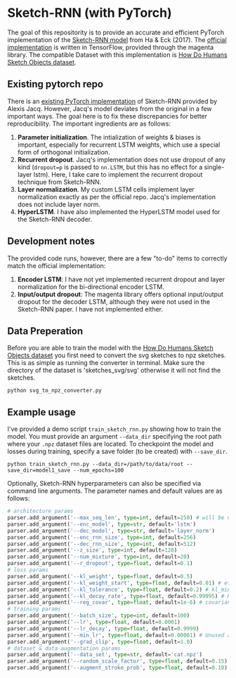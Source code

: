 # Sketch-RNN (with PyTorch)

The goal of this repositority is to provide an accurate and efficient PyTorch implementation of the [Sketch-RNN model](https://arxiv.org/abs/1704.03477) from Ha & Eck (2017). 
The [official implementation](https://github.com/tensorflow/magenta/blob/master/magenta/models/sketch_rnn/README.md) is written in TensorFlow, provided through the magenta library.
The compatible Dataset with this implementation is [How Do Humans Sketch Objects dataset](https://cybertron.cg.tu-berlin.de/eitz/projects/classifysketch/).

## Existing pytorch repo

There is an [existing PyTorch implementation](https://github.com/alexis-jacq/Pytorch-Sketch-RNN) of Sketch-RNN provided by Alexis Jacq. However, Jacq's model deviates from the original in a few important ways. The goal here is to fix these discrepancies for better reproducibility. The important ingredients are as follows:
1. __Parameter initialization__. The intialization of weights & biases is important, especially for recurrent LSTM weights, which use a special form of orthogonal initialization.
2. __Recurrent dropout__. Jacq's implementation does not use dropout of any kind (`dropout=p` is passed to `nn.LSTM`, but this has no effect for a single-layer lstm). Here, I take care to implement the recurrent dropout technique from Sketch-RNN.
3. __Layer normalization__. My custom LSTM cells implement layer normalization exactly as per the official repo. Jacq's implementation does not include layer norm.
4. __HyperLSTM__. I have also implemented the HyperLSTM model used for the Sketch-RNN decoder.

## Development notes

The provided code runs, however, there are a few "to-do" items to correctly match the official implementation:

1. __Encoder LSTM__: I have not yet implemented recurrent dropout and layer normalization for the bi-directional encoder LSTM.
2. __Input/output dropout__: The magenta library offers optional input/output dropout for the decoder LSTM, although they were not used in the Sketch-RNN paper. I have not implemented either.

## Data Preperation

Before you are able to train the model with the [How Do Humans Sketch Objects dataset](https://cybertron.cg.tu-berlin.de/eitz/projects/classifysketch/) you first need to convert the svg sketches to npz sketches. This is as simple as running the converter in terminal.
Make sure the directory of the dataset is 'sketches_svg/svg' otherwise it will not find the sketches.

```
python svg_to_npz_converter.py
```

## Example usage

I've provided a demo script `train_sketch_rnn.py` showing how to train the model. 
You must provide an argument `--data_dir` specifying the root path where your `.npz` dataset files are located. 
To checkpoint the model and losses during training, specify a save folder (to be created) with `--save_dir`.

```
python train_sketch_rnn.py --data_dir=/path/to/data/root --save_dir=model1_save --num_epochs=100
```

Optionally, Sketch-RNN hyperparameters can also be specified via command line arguments. 
The parameter names and default values are as follows:

```python
# architecture params
parser.add_argument('--max_seq_len', type=int, default=250) # will be updated based on dataset
parser.add_argument('--enc_model', type=str, default='lstm')
parser.add_argument('--dec_model', type=str, default='layer_norm')
parser.add_argument('--enc_rnn_size', type=int, default=256)
parser.add_argument('--dec_rnn_size', type=int, default=512)
parser.add_argument('--z_size', type=int, default=128)
parser.add_argument('--num_mixture', type=int, default=20)
parser.add_argument('--r_dropout', type=float, default=0.1)
# loss params
parser.add_argument('--kl_weight', type=float, default=0.5)
parser.add_argument('--kl_weight_start', type=float, default=0.01) # eta_min
parser.add_argument('--kl_tolerance', type=float, default=0.2) # kl_min
parser.add_argument('--kl_decay_rate', type=float, default=0.99995) # R
parser.add_argument('--reg_covar', type=float, default=1e-6) # covariance shrinkage
# training params
parser.add_argument('--batch_size', type=int, default=100)
parser.add_argument('--lr', type=float, default=0.0001)
parser.add_argument('--lr_decay', type=float, default=0.9999)
parser.add_argument('--min_lr', type=float, default=0.00001) # Unused at the moment
parser.add_argument('--grad_clip', type=float, default=1.0)
# dataset & data augmentation params
parser.add_argument('--data_set', type=str, default='cat.npz')
parser.add_argument('--random_scale_factor', type=float, default=0.15)
parser.add_argument('--augment_stroke_prob', type=float, default=0.10)
```